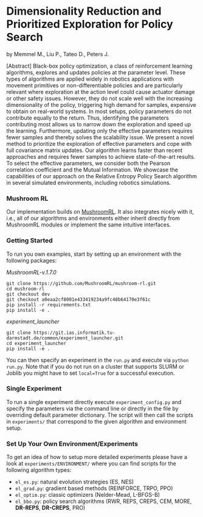 # Dimensionality Reduction and Prioritized Exploration for Policy Search
by Memmel M., Liu P., Tateo D., Peters J.

[Abstract] Black-box policy optimization, a class of reinforcement learning algorithms, explores and updates policies at the parameter level. These types of algorithms are applied widely in robotics applications with movement primitives or non-differentiable policies and are particularly relevant where exploration at the action level could cause actuator damage or other safety issues. However, they do not scale well with the increasing dimensionality of the policy, triggering high demand for samples, expensive to obtain on real-world systems. In most setups, policy parameters do not contribute equally to the return. Thus, identifying the parameters contributing most allows us to narrow down the exploration and speed up the learning. Furthermore, updating only the effective parameters requires fewer samples and thereby solves the scalability issue. We present a novel method to prioritize the exploration of effective parameters and cope with full covariance matrix updates. Our algorithm learns faster than recent approaches and requires fewer samples to achieve state-of-the-art results. To select the effective parameters, we consider both the Pearson correlation coefficient and the Mutual Information. We showcase the capabilities of our approach on the Relative Entropy Policy Search algorithm in several simulated environments, including robotics simulations.

### Mushroom RL
Our implementation builds on [MushroomRL](https://github.com/MushroomRL/mushroom-rl). It also integrates nicely with it, i.e., all of our algorithms and environments either inherit directly from MushroomRL modules or implement the same intuitive interfaces.

### Getting Started
To run you own examples, start by setting up an environment with the following packages:

_MushroomRL-v.1.7.0_
```
git clone https://github.com/MushroomRL/mushroom-rl.git
cd mushroom-rl
git checkout dev
git checkout a0eaa2cf8001e433419234a9fc48b64170e3f61c
pip install -r requirements.txt
pip install -e .
```
_experiment_launcher_
```
git clone https://git.ias.informatik.tu-darmstadt.de/common/experiment_launcher.git
cd experiment_launcher
pip install -e .
```
You can then specify an experiment in the ```run.py``` and execute via ```python run.py```. Note that if you do not run on a cluster that supports SLURM or Joblib you might have to set ```local=True``` for a successful execution.

### Single Experiment
To run a single experiment directly execute ```experiment_config.py``` and specify the parameters via the command line or directly in the file by overriding default parameter dictionary. The script will then call the scripts in ```experiments/``` that correspond to the given algorithm and environment setup.

### Set Up Your Own Environment/Experiments
To get an idea of how to setup more detailed experiments please have a look at ```experiments/ENVIRONMENT/``` where you can find scripts for the following algorithm types:
- ```el_es.py```: natural evolution strategies (ES, NES)
- ```el_grad.py```: gradient based methods (REINFORCE, TRPO, PPO)
- ```el_optim.py```: classic optimizers (Nelder-Mead, L-BFGS-B)
- ```el_bbo.py```: policy search algorithms (RWR, REPS, CREPS, CEM, MORE, **DR-REPS**, **DR-CREPS**, PRO)
